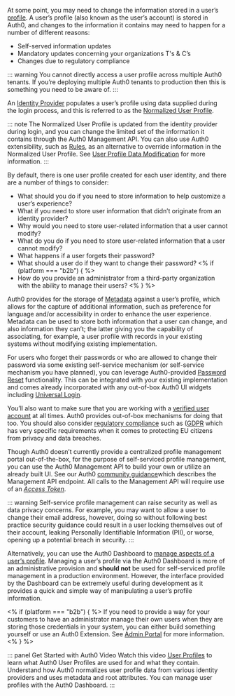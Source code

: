 At some point, you may need to change the information stored in a user’s [profile](/users/concepts/overview-user-profile). A user’s profile (also known as the user’s account) is stored in Auth0, and changes to the information it contains may need to happen for a number of different reasons:

* Self-served information updates
* Mandatory updates concerning your organizations T's & C’s
* Changes due to regulatory compliance

::: warning
You cannot directly access a user profile across multiple Auth0 tenants. If you’re deploying multiple Auth0 tenants to production then this is something you need to be aware of.
:::

An [Identity Provider](/identityproviders) populates a user’s profile using data supplied during the login process, and this is referred to as the [Normalized User Profile](/users/normalized/auth0).

::: note
The Normalized User Profile is updated from the identity provider during login, and you can change the limited set of the information it contains through the Auth0 Management API. You can also use Auth0 extensibility, such as [Rules](/rules), as an alternative to override information in the Normalized User Profile. See [User Profile Data Modification](/users/concepts/overview-user-profile#user-profile-data-modification) for more information.
:::

By default, there is one user profile created for each user identity, and there are a number of things to consider:

* What should you do if you need to store information to help customize a user’s experience?
* What if you need to store user information that didn’t originate from an identity provider?
* Why would you need to store user-related information that a user cannot modify?
* What do you do if you need to store user-related information that a user cannot modify?
* What happens if a user forgets their password?
* What should a user do if they want to change their password?
<% if (platform === "b2b") { %>
* How do you provide an administrator from a third-party organization with the ability to manage their users?
<%  } %>

Auth0 provides for the storage of [Metadata](#metadata) against a user’s profile, which allows for the capture of additional information, such as preference for language and/or accessibility in order to enhance the user experience. Metadata can be used to store both information that a user can change, and also information they can’t; the latter giving you the capability of associating, for example, a user profile with records in your existing systems without modifying existing implementation.

For users who forget their passwords or who are allowed to change their password via some existing self-service mechanism (or self-service mechanism you have planned), you can leverage Auth0-provided [Password Reset](#password-reset) functionality. This can be integrated with your existing implementation and comes already incorporated with any out-of-box Auth0 UI widgets including [Universal Login](/universal-login).

You’ll also want to make sure that you are working with a [verified user account](#account-verification) at all times. Auth0 provides out-of-box mechanisms for doing that too. You should also consider [regulatory compliance](/compliance) such as ([GDPR](https://eugdpr.org/) which has very specific requirements when it comes to protecting EU citizens from privacy and data breaches.

Though Auth0 doesn’t currently provide a centralized profile management portal out-of-the-box, for the purpose of self-serviced profile management, you can use the Auth0 Management API to build your own or utilize an already built UI. See our Auth0 [community guidance](https://community.auth0.com/t/how-to-allow-the-end-user-to-update-their-own-profile-information/6228)which describes the Management API endpoint. All calls to the Management API will require use of an <dfn data-key="Access Token">[Access Token](/tokens/access-tokens)</dfn>.

::: warning
Self-service profile management can raise security as well as data privacy concerns. For example, you may want to allow a user to change their email address, however, doing so without following best practice security guidance could result in a user locking themselves out of their account, leaking Personally Identifiable Information (PII), or worse, opening up a potential breach in security.
:::

Alternatively, you can use the Auth0 Dashboard to [manage aspects of a user’s profile](users/guides/manage-users-using-the-dashboard). Managing a user’s profile via the Auth0 Dashboard is more of an administrative provision and **should not** be used for self-serviced profile management in a production environment. However, the interface provided by the Dashboard can be extremely useful during development as it provides a quick and simple way of manipulating a user’s profile information.

<% if (platform === "b2b") { %>
If you need to provide a way for your customers to have an administrator manage their own users when they are storing those credentials in your system, you can either build something yourself or use an Auth0 Extension. See [Admin Portal](#admin-portal) for more information.
<%  } %>

::: panel Get Started with Auth0 Video
Watch this video [User Profiles](/videos/get-started/06-user-profiles) to learn what Auth0 User Profiles are used for and what they contain. Understand how Auth0 normalizes user profile data from various identity providers and uses metadata and root attributes. You can manage user profiles with the Auth0 Dashboard.
:::
